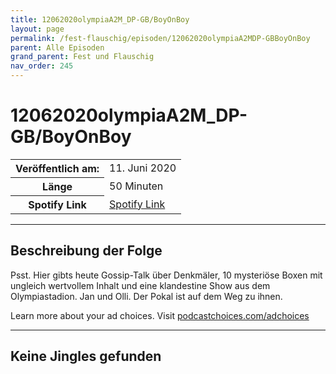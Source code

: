 ```yaml
---
title: 12062020olympiaA2M_DP-GB/BoyOnBoy
layout: page
permalink: /fest-flauschig/episoden/12062020olympiaA2MDP-GBBoyOnBoy
parent: Alle Episoden
grand_parent: Fest und Flauschig
nav_order: 245
---
```


# 12062020olympiaA2M_DP-GB/BoyOnBoy
<table class="resp-table dcf-table dcf-table-responsive dcf-table-bordered dcf-table-striped dcf-w-100%">
                    <tbody>
                        <tr>
                            <th scope="row">Veröffentlich am:</th>
                            <td data-label="Veröffentlich am:">11. Juni 2020</td>
                        </tr>
                        <tr>
                            <th scope="row">Länge </th>
                            <td data-label="Länge ">50 Minuten</td>
                        </tr><tr>
                                <th scope="row">Spotify Link</th>
                                <td data-label="Spotify Link"><a href="https://open.spotify.com/episode/1ngOdplijLeb5dW4uirn2V">Spotify Link</a></td>
                            </tr></tbody>
                </table>

***

## Beschreibung der Folge

<div>
<p>Psst. Hier gibts heute Gossip-Talk über Denkmäler, 10 mysteriöse Boxen mit ungleich wertvollem Inhalt und eine klandestine Show aus dem Olympiastadion. Jan und Olli. Der Pokal ist auf dem Weg zu ihnen. </p><p> </p><p>Learn more about your ad choices. Visit <a href="https://podcastchoices.com/adchoices">podcastchoices.com/adchoices</a></p>  
</div>

***

## Keine Jingles gefunden